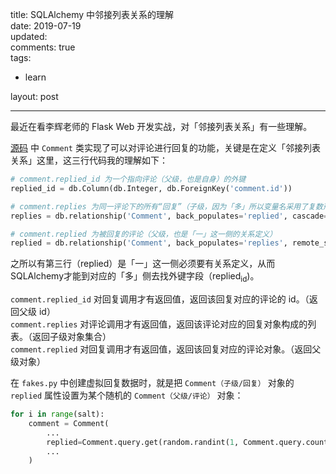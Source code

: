 title: SQLAlchemy 中邻接列表关系的理解  
date: 2019-07-19  
updated:  
comments: true  
tags:  

-   learn

layout: post  

---

最近在看李辉老师的 Flask Web 开发实战，对「邻接列表关系」有一些理解。  

[源码](https://github.com/greyli/bluelog/blob/master/bluelog/models.py) 中 `Comment` 类实现了可以对评论进行回复的功能，关键是在定义「邻接列表关系」这里，这三行代码我的理解如下：  

```python
# comment.replied_id 为一个指向评论（父级，也是自身）的外键
replied_id = db.Column(db.Integer, db.ForeignKey('comment.id'))

# comment.replies 为同一评论下的所有“回复”（子级，因为「多」所以变量名采用了复数形式）
replies = db.relationship('Comment', back_populates='replied', cascade='all, delete-orphan')

# comment.replied 为被回复的评论（父级，也是「一」这一侧的关系定义）
replied = db.relationship('Comment', back_populates='replies', remote_side=[id])
```

之所以有第三行（replied）是「一」这一侧必须要有关系定义，从而SQLAlchemy才能到对应的「多」侧去找外键字段（replied<sub>id</sub>)。  

`comment.replied_id` 对回复调用才有返回值，返回该回复对应的评论的 id。（返回父级 id）  
`comment.replies` 对评论调用才有返回值，返回该评论对应的回复对象构成的列表。（返回子级对象集合）  
`comment.replied` 对回复调用才有返回值，返回该回复对应的评论对象。（返回父级对象）  

在 `fakes.py` 中创建虚拟回复数据时，就是把 `Comment（子级/回复）` 对象的 `replied` 属性设置为某个随机的 `Comment（父级/评论）` 对象：  

```python
for i in range(salt):
    comment = Comment(
        ...
        replied=Comment.query.get(random.randint(1, Comment.query.count())),
        ...
    )
```
